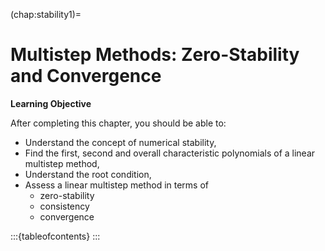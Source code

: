 (chap:stability1)=
# Multistep Methods: Zero-Stability and Convergence 

**Learning Objective**

After completing this chapter, you should be able to:

- Understand the concept of numerical stability,
- Find the first, second and overall characteristic polynomials of a linear multistep method,
- Understand the root condition,
- Assess a linear multistep method in terms of
    - zero-stability
    - consistency
    - convergence


:::{tableofcontents}
:::


